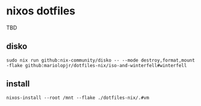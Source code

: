 # nixos dotfiles
TBD

## disko

```
sudo nix run github:nix-community/disko -- --mode destroy,format,mount -flake github:mariolopjr/dotfiles-nix/iso-and-winterfell#winterfell
```

## install
```
nixos-install --root /mnt --flake ./dotfiles-nix/.#vm
```

